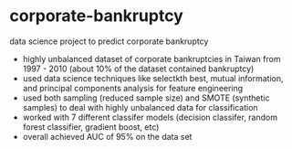 # corporate-bankruptcy
data science project to predict corporate bankruptcy <br/>
- highly unbalanced dataset of corporate bankruptcies in Taiwan from 1997 - 2010 (about 10% of the dataset contained bankruptcy) <br/>
- used data science techniques like selectkth best, mutual information, and principal components analysis for feature engineering <br/>
- used both sampling (reduced sample size) and SMOTE (synthetic samples) to deal with highly unbalanced data for classification <br/>
- worked with 7 different classifer models (decision classifer, random forest classifier, gradient boost, etc) <br/>
- overall achieved AUC of 95% on the data set
